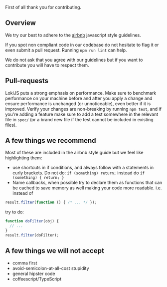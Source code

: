 First of all thank you for contributing.

## Overview
We try our best to adhere to the [airbnb](https://github.com/airbnb/javascript/blob/master/README.md) javascript style guidelines.

If you spot non compliant code in our codebase do not hesitate to flag it or even submit a pull request.
Running `npm run lint` can help.

We do not ask that you agree with our guidelines but if you want to contribute you will have to respect them.

## Pull-requests

LokiJS puts a strong emphasis on performance. Make sure to benchmark performance on your machine before and after you apply a change and ensure performance is unchanged (or unnoticeable), even better if it is improved.
Verify your changes are non-breaking by running `npm test`, and if you're adding a feature make sure to add a test somewhere in the relevant file in `spec/` (or a brand new file if the test cannot be included in existing files).

## A few things we recommend

Most of these are included in the airbnb style guide but we feel like highlighting them:

* use shortcuts in if conditions, and always follow with a statements in curly brackets. Do not do:
`if (something) return;` instead do `if (something) { return; }`
* Name callbacks, when possible try to declare them as functions that can be cached to save memory as well making your code more readable. i.e. instead of
```javascript
result.filter(function () { /* ... */ });
```
try to do:
```javascript
function doFilter(obj) {
  // ...
}
result.filter(doFilter);
```

## A few things we will not accept

* comma first
* avoid-semicolon-at-all-cost stupidity
* general hipster code
* coffeescript/TypeScript
